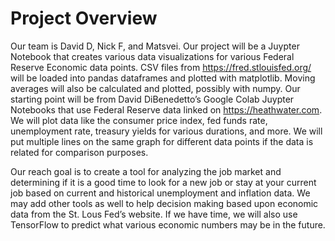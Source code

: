 # Project Overview

Our team is David D, Nick F, and Matsvei. Our project will be a Juypter Notebook that creates various data visualizations for various Federal Reserve Economic data points. CSV files from https://fred.stlouisfed.org/ will be loaded into pandas dataframes and plotted with matplotlib. Moving averages will also be calculated and plotted, possibly with numpy. Our starting point will be from David DiBenedetto’s Google Colab Juypter Notebooks that use Federal Reserve data linked on https://heathwater.com. We will plot data like the consumer price index, fed funds rate, unemployment rate, treasury yields for various durations, and more. We will put multiple lines on the same graph for different data points if the data is related for comparison purposes.

Our reach goal is to create a tool for analyzing the job market and determining if it is a good time to look for a new job or stay at your current job based on current and historical unemployment and inflation data. We may add other tools as well to help decision making based upon economic data from the St. Lous Fed’s website. If we have time, we will also use TensorFlow to predict what various economic numbers may be in the future.
